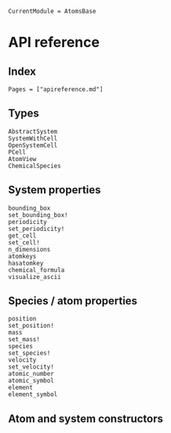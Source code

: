 ```@meta
CurrentModule = AtomsBase
```

# API reference

## Index

```@index
Pages = ["apireference.md"]
```

## Types 

```@docs
AbstractSystem
SystemWithCell
OpenSystemCell
PCell 
AtomView
ChemicalSpecies 
```

## System properties

```@docs
bounding_box
set_bounding_box!
periodicity
set_periodicity!
get_cell 
set_cell! 
n_dimensions
atomkeys
hasatomkey
chemical_formula
visualize_ascii
```

## Species / atom properties

```@docs
position
set_position!
mass
set_mass!
species
set_species!
velocity
set_velocity!
atomic_number
atomic_symbol
element
element_symbol
```


## Atom and system constructors

```@docs
```

<!-- 
Atom
FlexibleSystem
atomic_system
isolated_system
periodic_system 
-->
